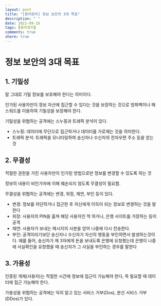 ```yaml
---
layout: post
title: "[용어정리] 정보 보안의 3대 목표"
description: " "
date: 2021-09-16
tags: [용어정리]
comments: true
share: true
---
```


# 정보 보안의 3대 목표

## 1. 기밀성

말 그대로 기밀 정보를 보호해야 한다는 의미이다.

인가된 사용자만이 정보 자산에 접근할 수 있다는 것을 보장하는 것으로 방화벽이나 패스워드를 이용하여 기밀성을 보장해야 한다.

기밀성을 위협하는 공격에는 스누핑과 트래픽 분석이 있다.

- 스누핑: 데이터에 무단으로 접근하거나 데이터를 가로채는 것을 의미한다.
- 트래픽 분석: 트래픽을 모니터링하여 송신자나 수신자의 전자우편 주소 등을 얻는 것

## 2. 무결성

적절한 권한을 가진 사용자만이 인가된 방법으로만 정보를 변경할 수 있도록 하는 것

정보의 내용이 비인가자에 이해 훼손되지 않도록 무결성이 필요함.

무결성을 위협하는 공격에는 변경, 위장, 재연, 부인 등이 있다.

- 변경: 정보를 차단하거나 접근한 후 자신에게 이득이 되는 정보로 변경하는 것을 말한다
- 위장: 사용자의 PIN을 훔쳐 해당 사용자인 척 하거나, 은행 사이트를 가장하는 등이 공격
- 재연: 사용자가 보내는 메시지의 사본을 얻어 나중에 다시 전송한다.
- 부인: 공격이라기보단 송신자나 수신자가 자신의 행동을 부인하면서 발생하는것이다. 예를 들어, 송신자가 제 3자에게 돈을 보내도록 은행에 요청했는데 은행이 나중에 사실확인을 요청했을 때 송신자가 그 사실을 부인하는 경우를 말한다

## 3. 가용성

인증된 개체(사용자)는 적절한 시간에 정보에 접근이 가능해야 한다, 즉 필요할 때 데이터에 접근 가능해야 한다.

가용성을 위협하는 공격에는 익히 알고 있는 서비스 거부(Dos), 분산 서비스 거부 (DDos)가 있다.

